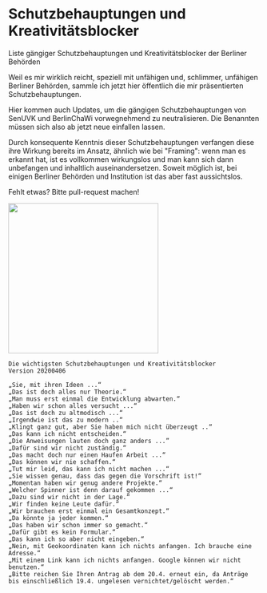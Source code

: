# Schutzbehauptungen und Kreativitätsblocker

Liste gängiger Schutzbehauptungen und Kreativitätsblocker der Berliner Behörden

Weil es mir wirklich reicht, speziell mit unfähigen und, schlimmer, unfähigen Berliner Behörden, sammle ich jetzt hier öffentlich die mir präsentierten Schutzbehauptungen. 

Hier kommen auch Updates, um die gängigen Schutzbehauptungen von SenUVK und BerlinChaWi vorwegnehmend zu neutralisieren. Die Benannten müssen sich also ab jetzt neue einfallen lassen.

Durch konsequente Kenntnis dieser Schutzbehauptungen verfangen diese ihre Wirkung bereits im Ansatz, ähnlich wie bei "Framing": wenn man es erkannt hat, ist es vollkommen wirkungslos und man kann sich dann unbefangen und inhaltlich auseinandersetzen. Soweit möglich ist, bei einigen Berliner Behörden und Institution ist das aber fast aussichtslos.


Fehlt etwas? Bitte pull-request machen!

<img src="https://github.com/Wikinaut/Schutzbehauptungen/blob/master/Kreativit%C3%A4tsblocker-Bild.JPG" height=300>

```
Die wichtigsten Schutzbehauptungen und Kreativitätsblocker
Version 20200406

„Sie, mit ihren Ideen ...“
„Das ist doch alles nur Theorie.“
„Man muss erst einmal die Entwicklung abwarten.“
„Haben wir schon alles versucht ...“
„Das ist doch zu altmodisch ...“
„Irgendwie ist das zu modern ..“
„Klingt ganz gut, aber Sie haben mich nicht überzeugt ..“
„Das kann ich nicht entscheiden.“
„Die Anweisungen lauten doch ganz anders ...”
„Dafür sind wir nicht zuständig.“
„Das macht doch nur einen Haufen Arbeit ...“
„Das können wir nie schaffen.“
„Tut mir leid, das kann ich nicht machen ...“
„Sie wissen genau, dass das gegen die Vorschrift ist!“
„Momentan haben wir genug andere Projekte.“
„Welcher Spinner ist denn darauf gekommen ...“
„Dazu sind wir nicht in der Lage.“
„Wir finden keine Leute dafür.“
„Wir brauchen erst einmal ein Gesamtkonzept.“
„Da könnte ja jeder kommen.“
„Das haben wir schon immer so gemacht.“
„Dafür gibt es kein Formular.“
„Das kann ich so aber nicht eingeben.“
„Nein, mit Geokoordinaten kann ich nichts anfangen. Ich brauche eine Adresse.“
„Mit einem Link kann ich nichts anfangen. Google können wir nicht benutzen.“
„Bitte reichen Sie Ihren Antrag ab dem 20.4. erneut ein, da Anträge bis einschließlich 19.4. ungelesen vernichtet/gelöscht werden.“
```
